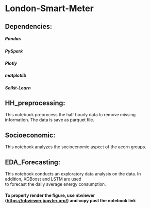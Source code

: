 # London-Smart-Meter
## Dependencies:
##### Pandas
##### PySpark
##### Plotly
##### matplotlib
##### Scikit-Learn

## HH_preprocessing: 
This notebook preprocess the half hourly data to remove missing information. The data is save as parquet file. 
## Socioeconomic: 
This notebook analyzes the socioecnomic aspect of the acorn groups.
## EDA_Forecasting: 
This notebook conducts an exploratory data analysis on the data. In addition, XGBoost and LSTM are used \
to forecast the daily average energy consumption.
 #### To properly render the figure, use nbviewer (https://nbviewer.jupyter.org/) and copy past the notebook link
